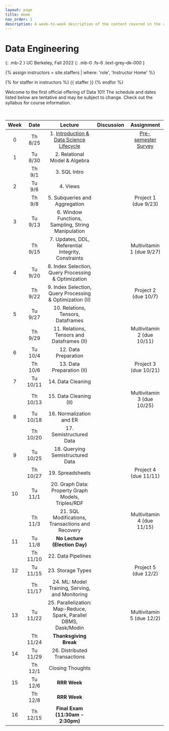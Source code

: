 ```yaml
---
layout: page
title: Home
nav_order: 1
description: A week-to-week description of the content covered in the course.
---
```


<link rel="stylesheet" href="css/index.css">

# Data Engineering
{: .mb-2 }
UC Berkeley, Fall 2022
{: .mb-0 .fs-6 .text-grey-dk-000 }

<div>

{% assign instructors = site.staffers | where: 'role', 'Instructor Home' %}
<div class="role">
  {% for staffer in instructors %}
  {{ staffer }}
  {% endfor %}

</div>

Welcome to the first official offering of Data 101! The schedule and dates listed below are tentative and may be subject to change. Check out the syllabus for course information.

</div>

<br>

| Week | Date | Lecture | Discussion | Assignment |
| :--: | :--: | :--: | :--: | :--: |
| 0 | Th 8/25 | 1. [Introduction & Data Science Lifecycle](https://docs.google.com/presentation/d/1Gt1-JjGJfBlEAXjjrYehG-SBz5_Z03Ba/edit?usp=sharing&rtpof=true&sd=true) | | [Pre-semester Survey](https://docs.google.com/forms/d/e/1FAIpQLSclpNZ2_prU96JD9Uz59EU3Pk9-1gWQDmvpaBBxQtKUlA8rew/viewform) |
| 1 | Tu 8/30 | 2. Relational Model & Algebra | | |
|  | Th 9/1 | 3. SQL Intro | | |
| 2 | Tu 9/6 | 4. Views | | |
|  | Th 9/8 | 5.  Subqueries and Aggregation | | Project 1 (due 9/23) |
| 3 | Tu 9/13 | 6. Window Functions, Sampling, String Manipulation | | |
|  | Th 9/15 | 7. Updates, DDL, Referential Integrity, Constraints | | Multivitamin 1 (due 9/27)|
| 4 | Tu 9/20 | 8. Index Selection, Query Processing & Optimization | | |
|  | Th 9/22 | 9. Index Selection, Query Processing & Optimization (II) | | Project 2 (due 10/7) |
| 5 | Tu 9/27 | 10. Relations, Tensors, Dataframes | | |
|  | Th 9/29 | 11. Relations, Tensors and Dataframes (II) | | Multivitamin 2 (due 10/11) |
| 6 | Tu 10/4 | 12. Data Preparation | | |
|  | Th 10/6 | 13. Data Preparation (II) | | Project 3 (due 10/21) |
| 7 | Tu 10/11 | 14. Data Cleaning | | |
|  | Th 10/13 |  15. Data Cleaning (II) | | Multivitamin 3 (due 10/25) |
| 8 | Tu 10/18 | 16. Normalization and ER | | |
|  | Th 10/20 | 17. Semistructured Data | | |
| 9 | Tu 10/25 | 18. Querying Semistructured Data | | |
|  | Th 10/27 | 19. Spreadsheets | | Project 4 (due 11/11) |
| 10 | Tu 11/1 | 20. Graph Data: Property Graph Models, Triples/RDF | |
|  | Th 11/3 | 21. SQL Modifications, Transactions and Recovery | | Multivitamin 4 (due 11/15) |
| 11 | Tu 11/8 | **No Lecture (Election Day)** | | |
|  | Th 11/10 | 22. Data Pipelines | | |
| 12 | Tu 11/15 | 23. Storage Types | | Project 5 (due 12/2) |
|  | Th 11/17 | 24. ML: Model Training, Serving, and Monitoring | | |
| 13 | Tu 11/22 | 25. Parallelization: Map-Reduce, Spark, Parallel DBMS, Dask/Modin | | Multivitamin 5 (due 12/2) |
|  | Th 11/24 | **Thanksgiving Break** | | |
| 14 | Tu 11/29 | 26. Distributed Transactions | | |
|  | Th 12/1 | Closing Thoughts | | |
| 15 | Tu 12/6 | **RRR Week** | | |
|  | Th 12/8 | **RRR Week** | | |
| 16 | Th 12/15 | **Final Exam (11:30am - 2:30pm)** | | |
